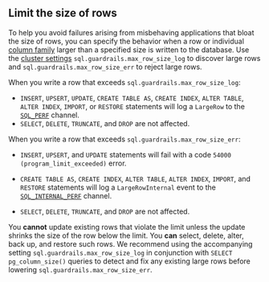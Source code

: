 ## Limit the size of rows

To help you avoid failures arising from misbehaving applications that bloat the size of rows, you can specify the behavior when a row or individual [column family](column-families.html) larger than a specified size is written to the database. Use the [cluster settings](cluster-settings.html) `sql.guardrails.max_row_size_log` to discover large rows and `sql.guardrails.max_row_size_err` to reject large rows.

When you write a row that exceeds `sql.guardrails.max_row_size_log`:

- `INSERT`, `UPSERT`, `UPDATE`, `CREATE TABLE AS`, `CREATE INDEX`, `ALTER TABLE`, `ALTER INDEX`, `IMPORT`, or `RESTORE` statements will log a `LargeRow` to the [`SQL_PERF`](logging.html#sql_perf) channel.
- `SELECT`, `DELETE`, `TRUNCATE`, and `DROP` are not affected.

When you write a row that exceeds `sql.guardrails.max_row_size_err`:

- `INSERT`, `UPSERT`, and `UPDATE` statements will fail with a code `54000 (program_limit_exceeded)` error.

- `CREATE TABLE AS`, `CREATE INDEX`, `ALTER TABLE`, `ALTER INDEX`, `IMPORT`, and `RESTORE` statements will log a `LargeRowInternal` event to the [`SQL_INTERNAL_PERF`](logging.html#sql_internal_perf) channel.

- `SELECT`, `DELETE`, `TRUNCATE`, and `DROP` are not affected.

You **cannot** update existing rows that violate the limit unless the update shrinks the size of the
row below the limit. You **can** select, delete, alter, back up, and restore such rows. We
recommend using the accompanying setting `sql.guardrails.max_row_size_log` in conjunction with
`SELECT pg_column_size()` queries to detect and fix any existing large rows before lowering
`sql.guardrails.max_row_size_err`.
